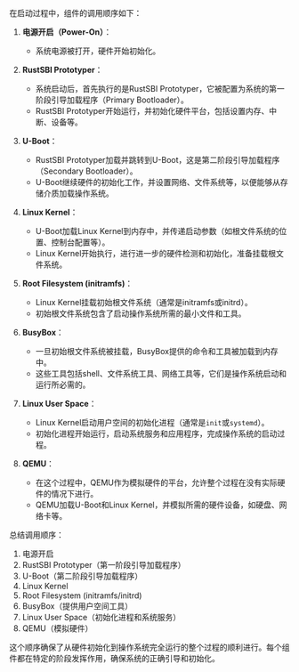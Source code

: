 在启动过程中，组件的调用顺序如下：

1. **电源开启（Power-On）**：
   - 系统电源被打开，硬件开始初始化。

2. **RustSBI Prototyper**：
   - 系统启动后，首先执行的是RustSBI Prototyper，它被配置为系统的第一阶段引导加载程序（Primary Bootloader）。
   - RustSBI Prototyper开始运行，并初始化硬件平台，包括设置内存、中断、设备等。

3. **U-Boot**：
   - RustSBI Prototyper加载并跳转到U-Boot，这是第二阶段引导加载程序（Secondary Bootloader）。
   - U-Boot继续硬件的初始化工作，并设置网络、文件系统等，以便能够从存储介质加载操作系统。

4. **Linux Kernel**：
   - U-Boot加载Linux Kernel到内存中，并传递启动参数（如根文件系统的位置、控制台配置等）。
   - Linux Kernel开始执行，进行进一步的硬件检测和初始化，准备挂载根文件系统。

5. **Root Filesystem (initramfs)**：
   - Linux Kernel挂载初始根文件系统（通常是initramfs或initrd）。
   - 初始根文件系统包含了启动操作系统所需的最小文件和工具。

6. **BusyBox**：
   - 一旦初始根文件系统被挂载，BusyBox提供的命令和工具被加载到内存中。
   - 这些工具包括shell、文件系统工具、网络工具等，它们是操作系统启动和运行所必需的。

7. **Linux User Space**：
   - Linux Kernel启动用户空间的初始化进程（通常是`init`或`systemd`）。
   - 初始化进程开始运行，启动系统服务和应用程序，完成操作系统的启动过程。

8. **QEMU**：
   - 在这个过程中，QEMU作为模拟硬件的平台，允许整个过程在没有实际硬件的情况下进行。
   - QEMU加载U-Boot和Linux Kernel，并模拟所需的硬件设备，如硬盘、网络卡等。

总结调用顺序：
1. 电源开启
2. RustSBI Prototyper（第一阶段引导加载程序）
3. U-Boot（第二阶段引导加载程序）
4. Linux Kernel
5. Root Filesystem (initramfs/initrd)
6. BusyBox（提供用户空间工具）
7. Linux User Space（初始化进程和系统服务）
8. QEMU（模拟硬件）

这个顺序确保了从硬件初始化到操作系统完全运行的整个过程的顺利进行。每个组件都在特定的阶段发挥作用，确保系统的正确引导和初始化。
